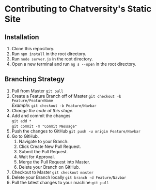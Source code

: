 # Contributing to Chatversity's Static Site

## Installation

1. Clone this repository.
2. Run `npm install` in the root directory.
3. Run `node server.js` in the root directory.
4. Open a new terminal and run `ng s --open` in the root directory.

## Branching Strategy

1. Pull from Master ```git pull```
2. Create a Feature Branch off of Master ```git checkout -b Feature/FeatureName```  
*Example:* ```git checkout -b Feature/Navbar```
3. *Change the code at this stage.*
4. Add and commit the changes   
```git add *```  
```git commit -m "Commit Message"```
5. Push the changes to GitHub ```git push -u origin Feature/Navbar```
6. Go to GitHub.
    1. Navigate to your Branch.
    2. Click Create New Pull Request.
    3. Submit the Pull Request.
    4. Wait for Approval.
    5. Merge the Pull Request into Master.
    6. Delete your Branch on GitHub.
7. Checkout to Master ```git checkout master```
8. Delete your Branch locally ```git branch -d Feature/Navbar```
9. Pull the latest changes to your machine ```git pull```
